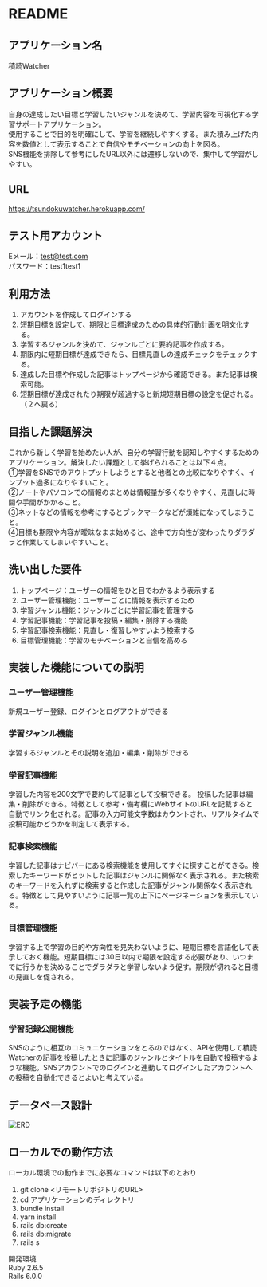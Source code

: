 # README

## アプリケーション名
積読Watcher

## アプリケーション概要
自身の達成したい目標と学習したいジャンルを決めて、学習内容を可視化する学習サポートアプリケーション。  
使用することで目的を明確にして、学習を継続しやすくする。また積み上げた内容を数値として表示することで自信やモチベーションの向上を図る。  
SNS機能を排除して参考にしたURL以外には遷移しないので、集中して学習がしやすい。

## URL
https://tsundokuwatcher.herokuapp.com/

## テスト用アカウント
Eメール：test@test.com  
パスワード：test1test1


## 利用方法
1. アカウントを作成してログインする
2. 短期目標を設定して、期限と目標達成のための具体的行動計画を明文化する。
3. 学習するジャンルを決めて、ジャンルごとに要約記事を作成する。
4. 期限内に短期目標が達成できたら、目標見直しの達成チェックをチェックする。
5. 達成した目標や作成した記事はトップページから確認できる。また記事は検索可能。
6. 短期目標が達成されたり期限が超過すると新規短期目標の設定を促される。（２へ戻る）

## 目指した課題解決
これから新しく学習を始めたい人が、自分の学習行動を認知しやすくするためのアプリケーション。解決したい課題として挙げられることは以下４点。  
①学習をSNSでのアウトプットしようとすると他者との比較になりやすく、インプット過多になりやすいこと。  
②ノートやパソコンでの情報のまとめは情報量が多くなりやすく、見直しに時間や手間がかかること。  
③ネットなどの情報を参考にするとブックマークなどが煩雑になってしまうこと。  
④目標も期限や内容が曖昧なまま始めると、途中で方向性が変わったりダラダラと作業してしまいやすいこと。

## 洗い出した要件
1. トップページ：ユーザーの情報をひと目でわかるよう表示する
2. ユーザー管理機能：ユーザーごとに情報を表示するため
3. 学習ジャンル機能：ジャンルごとに学習記事を管理する
4. 学習記事機能：学習記事を投稿・編集・削除する機能
5. 学習記事検索機能：見直し・復習しやすいよう検索する
6. 目標管理機能：学習のモチベーションと自信を高める

## 実装した機能についての説明
### ユーザー管理機能
新規ユーザー登録、ログインとログアウトができる
### 学習ジャンル機能
学習するジャンルとその説明を追加・編集・削除ができる
### 学習記事機能
学習した内容を200文字で要約して記事として投稿できる。
投稿した記事は編集・削除ができる。特徴として参考・備考欄にWebサイトのURLを記載すると自動でリンク化される。記事の入力可能文字数はカウントされ、リアルタイムで投稿可能かどうかを判定して表示する。
### 記事検索機能
学習した記事はナビバーにある検索機能を使用してすぐに探すことができる。検索したキーワードがヒットした記事はジャンルに関係なく表示される。また検索のキーワードを入れずに検索すると作成した記事がジャンル関係なく表示される。特徴として見やすいように記事一覧の上下にページネーションを表示している。
### 目標管理機能
学習する上で学習の目的や方向性を見失わないように、短期目標を言語化して表示しておく機能。短期目標には30日以内で期限を設定する必要があり、いつまでに行うかを決めることでダラダラと学習しないよう促す。期限が切れると目標の見直しを促される。


## 実装予定の機能
### 学習記録公開機能
SNSのように相互のコミュニケーションをとるのではなく、APIを使用して積読Watcherの記事を投稿したときに記事のジャンルとタイトルを自動で投稿するような機能。SNSアカウントでのログインと連動してログインしたアカウントへの投稿を自動化できるとよいと考えている。


## データベース設計
![ERD](https://user-images.githubusercontent.com/81839879/130967653-960f4fd2-cbef-40b3-8b5e-0b642315ee40.png)

## ローカルでの動作方法
ローカル環境での動作までに必要なコマンドは以下のとおり
1. git clone <リモートリポジトリのURL>
2. cd アプリケーションのディレクトリ
3. bundle install
4. yarn install
5. rails db:create
6. rails db:migrate
7. rails s

開発環境  
Ruby 2.6.5  
Rails 6.0.0